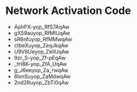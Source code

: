 # Network Activation Code
* AphPX-yop_RfS7AqAw
* gX59auyop_RfMIUqAw
* sR6nfuyop_RfMMwqAw
* ctbeXuyop_ZeqJkqAw
* U9V8Ueyop_ZellUqAw
* 9zr_S-yop_Zf-pEqAw
* _tH8K-yop_ZfA_UqAw
* g_J6eeyop_Za_rwqAw
* 6lxnSuyop_ZaMdwqAw
* 2nd2Ruyop_ZbTi0qAw